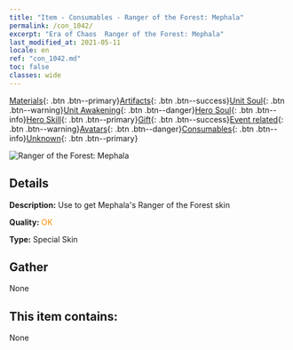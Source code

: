```yaml
---
title: "Item - Consumables - Ranger of the Forest: Mephala"
permalink: /con_1042/
excerpt: "Era of Chaos  Ranger of the Forest: Mephala"
last_modified_at: 2021-05-11
locale: en
ref: "con_1042.md"
toc: false
classes: wide
---
```

 [Materials](/Items/){: .btn .btn--primary}[Artifacts](/Items/Artifacts/){: .btn .btn--success}[Unit Soul](/Items/UnitSoul/){: .btn .btn--warning}[Unit Awakening](/Items/UnitAwakening/){: .btn .btn--danger}[Hero Soul](/Items/HeroSoul/){: .btn .btn--info}[Hero Skill](/Items/HeroSkill/){: .btn .btn--primary}[Gift](/Items/Gift/){: .btn .btn--success}[Event related](/Items/Events/){: .btn .btn--warning}[Avatars](/Items/Avatars/){: .btn .btn--danger}[Consumables](/Items/Consumables/){: .btn .btn--info}[Unknown](/Items/Unknown/){: .btn .btn--primary}

 ![Ranger of the Forest: Mephala](/images/h/h_Mephala5.jpg)

## Details
 **Description:** Use to get Mephala's Ranger of the Forest skin

 **Quality:** <span style="color: #FF8C00">OK</span>

 **Type:** Special Skin

## Gather

  None

## This item contains:

  None

